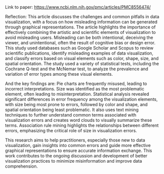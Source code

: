 Link to paper: https://www.ncbi.nlm.nih.gov/pmc/articles/PMC8556474/ 

Reflection: This article discusses the challenges and common pitfalls in data visualization, with a focus on how misleading information can be generated through graphical representations. The article highlights the importance of effectively combining the artistic and scientific elements of visualization to avoid misleading users. Misleading can be both intentional, deceiving the viewer, and unintentional, often the result of cognitive bias or design error. This study used databases such as Google Scholar and Scopus to review scientific publications, identify misleading examples of data visualization, and classify errors based on visual elements such as color, shape, size, and spatial orientation. The study used a variety of statistical tests, including the Cochrane Q-test and the McNemar test, to analyze the prevalence and variation of error types among these visual elements.

And the key findings are: Pie charts are frequently misused, leading to incorrect interpretations. Size was identified as the most problematic element, often leading to misinterpretation. Statistical analysis revealed significant differences in error frequency among the visualization elements, with size being most prone to errors, followed by color and shape, and spatial orientation being least problematic. It also uses text mining techniques to further understand common terms associated with visualization errors and creates word clouds to visually summarize these terms. Association rule mining highlights the relationships between different errors, emphasizing the critical role of size in visualization errors.

This research aims to help practitioners, especially those new to data visualization, gain insights into common errors and guide more effective graphical representations to ensure accurate information exchange. This work contributes to the ongoing discussion and development of better visualization practices to minimize misinformation and improve data comprehension.